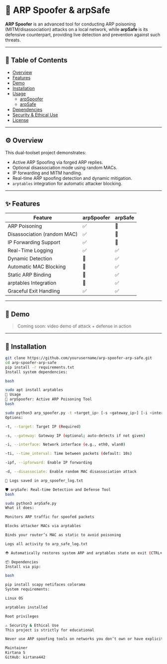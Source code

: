 # 🔐 ARP Spoofer & arpSafe

**ARP Spoofer** is an advanced tool for conducting ARP poisoning (MITM/disassociation) attacks on a local network, while **arpSafe** is its defensive counterpart, providing live detection and prevention against such threats.

---

## 📌 Table of Contents

- [Overview](#overview)
- [Features](#features)
- [Demo](#demo)
- [Installation](#installation)
- [Usage](#usage)
  - [arpSpoofer](#arpspoofer)
  - [arpSafe](#arpsafe)
- [Dependencies](#dependencies)
- [Security & Ethical Use](#security--ethical-use)
- [License](#license)

---

## ⚙️ Overview

This dual-toolset project demonstrates:
- Active ARP Spoofing via forged ARP replies.
- Optional disassociation mode using random MACs.
- IP forwarding and MITM handling.
- Real-time ARP spoofing detection and dynamic mitigation.
- `arptables` integration for automatic attacker blocking.

---

## ✨ Features

| Feature | arpSpoofer | arpSafe |
|--------|-------------|----------|
| ARP Poisoning | ✅ | 🚫 |
| Disassociation (random MAC) | ✅ | 🚫 |
| IP Forwarding Support | ✅ | 🚫 |
| Real-Time Logging | ✅ | ✅ |
| Dynamic Detection | 🚫 | ✅ |
| Automatic MAC Blocking | 🚫 | ✅ |
| Static ARP Binding | 🚫 | ✅ |
| arptables Integration | 🚫 | ✅ |
| Graceful Exit Handling | ✅ | ✅ |

---

## 🎥 Demo

> Coming soon: video demo of attack + defense in action

---

## 🧪 Installation

```bash
git clone https://github.com/yourusername/arp-spoofer-arp-safe.git
cd arp-spoofer-arp-safe
pip install -r requirements.txt
Install system dependencies:

bash

sudo apt install arptables
🚀 Usage
🔴 arpSpoofer: Active ARP Poisoning Tool
bash

sudo python3 arp_spoofer.py -t <target_ip> [-s <gateway_ip>] [-i <interface>] [-ti <time_interval>] [-ipf] [-d]
Options:

-t, --target: Target IP (Required)

-s, --gateway: Gateway IP (optional; auto-detects if not given)

-i, --interface: Network interface (e.g., eth0, wlan0)

-ti, --time_interval: Time between packets (default: 10s)

-ipf, --ipforward: Enable IP forwarding

-d, --disassociate: Enable random MAC disassociation attack

📌 Logs saved in arp_spoofer_log.txt

🛡️ arpSafe: Real-time Detection and Defense Tool
bash

sudo python3 arpSafe.py
What it does:

Monitors ARP traffic for spoofed packets

Blocks attacker MACs via arptables

Binds your router’s MAC as static to avoid poisoning

Logs all activity to arp_safe_log.txt

⛑️ Automatically restores system ARP and arptables state on exit (CTRL+C)

📦 Dependencies
Install via pip:

bash

pip install scapy netifaces colorama
System requirements:

Linux OS

arptables installed

Root privileges

⚠️ Security & Ethical Use
This project is strictly for educational 

Never use ARP spoofing tools on networks you don’t own or have explicit permission to test. Misuse can lead to legal consequences.

Maintainer
Kirtana S
GitHub: kirtana442
